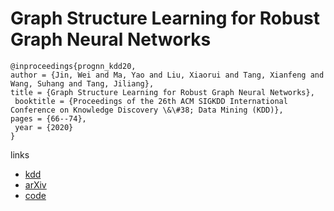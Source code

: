 # Graph Structure Learning for Robust Graph Neural Networks

```
@inproceedings{prognn_kdd20,
author = {Jin, Wei and Ma, Yao and Liu, Xiaorui and Tang, Xianfeng and Wang, Suhang and Tang, Jiliang},
title = {Graph Structure Learning for Robust Graph Neural Networks},
 booktitle = {Proceedings of the 26th ACM SIGKDD International Conference on Knowledge Discovery \&\#38; Data Mining (KDD)},
pages = {66--74},
 year = {2020}
}
```

links
- [kdd](https://www.kdd.org/kdd2020/accepted-papers/view/graph-structure-learning-for-robust-graph-neural-networks)
- [arXiv](https://arxiv.org/abs/2005.10203)
- [code](https://github.com/ChandlerBang/Pro-GNN)
